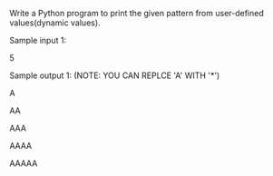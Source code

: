 Write a Python program to print the given pattern from user-defined values(dynamic values).

Sample input 1:

5

Sample output 1: (NOTE: YOU CAN REPLCE 'A' WITH '*')

A

AA

AAA

AAAA

AAAAA 

